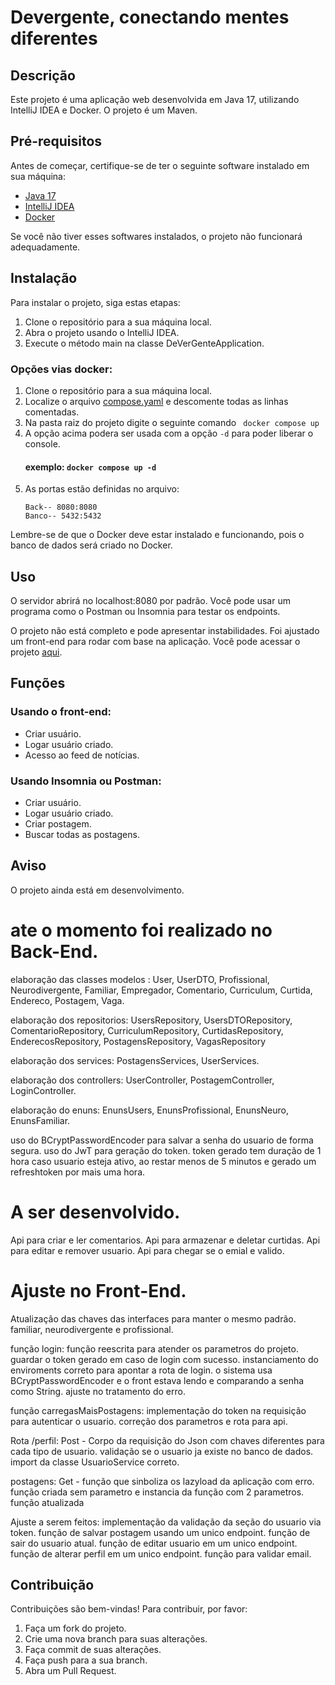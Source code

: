 # Devergente, conectando mentes diferentes

## Descrição

Este projeto é uma aplicação web desenvolvida em Java 17, utilizando IntelliJ IDEA e Docker. O projeto é um Maven.

## Pré-requisitos

Antes de começar, certifique-se de ter o seguinte software instalado em sua máquina:

- [Java 17](https://www.oracle.com/java/technologies/downloads/)
- [IntelliJ IDEA](https://www.jetbrains.com/pt-br/idea/download/)
- [Docker](https://www.docker.com/products/docker-desktop/)

Se você não tiver esses softwares instalados, o projeto não funcionará adequadamente.

## Instalação

Para instalar o projeto, siga estas etapas:

1. Clone o repositório para a sua máquina local.
2. Abra o projeto usando o IntelliJ IDEA.
3. Execute o método main na classe DeVerGenteApplication.
### Opções vias docker:
1. Clone o repositório para a sua máquina local.
2. Localize o arquivo [compose.yaml](../compose.yaml) e descomente todas as linhas comentadas.
3. Na pasta raiz do projeto digite o seguinte comando ``` docker compose up```
4. A opção acima podera ser usada com a opção ```-d``` para poder liberar o console.
   #### exemplo: ``` docker compose up -d ```
5. As portas estão definidas no arquivo:
    ```
    Back-- 8080:8080
    Banco-- 5432:5432
    ```

Lembre-se de que o Docker deve estar instalado e funcionando, pois o banco de dados será criado no Docker.

## Uso

O servidor abrirá no localhost:8080 por padrão. Você pode usar um programa como o Postman ou Insomnia para testar os endpoints.

O projeto não está completo e pode apresentar instabilidades. Foi ajustado um front-end para rodar com base na aplicação. Você pode acessar o projeto [aqui](https://github.com/AllanSantos-DV/Front-End-Devergente).

## Funções

### Usando o front-end:

- Criar usuário.
- Logar usuário criado.
- Acesso ao feed de notícias.

### Usando Insomnia ou Postman:

- Criar usuário.
- Logar usuário criado.
- Criar postagem.
- Buscar todas as postagens.

## Aviso

O projeto ainda está em desenvolvimento.

# ate o momento foi realizado no Back-End.
elaboração das classes modelos : 
User, UserDTO, Profissional, Neurodivergente, Familiar, Empregador, Comentario, Curriculum, Curtida, Endereco, Postagem, Vaga.

elaboração dos repositorios:
UsersRepository, UsersDTORepository, ComentarioRepository, CurriculumRepository, CurtidasRepository, EnderecosRepository, PostagensRepository, VagasRepository

elaboração dos services:
PostagensServices, UserServices.

elaboração dos controllers:
UserController, PostagemController, LoginController.

elaboração do enuns:
EnunsUsers, EnunsProfissional, EnunsNeuro, EnunsFamiliar.

uso do BCryptPasswordEncoder para salvar a senha do usuario de forma segura.
uso do JwT para geração do token.
token gerado tem duração de 1 hora caso usuario esteja ativo, ao restar menos de 5 minutos e gerado um refreshtoken por mais uma hora.

# A ser desenvolvido.
Api para criar e ler comentarios.
Api para armazenar e deletar curtidas.
Api para editar e remover usuario.
Api para chegar se o emial e valido.


# Ajuste no Front-End.

Atualização das chaves das interfaces para manter o mesmo padrão.
familiar, neurodivergente e profissional.

função login:
função reescrita para atender os parametros do projeto.
guardar o token gerado em caso de login com sucesso.
instanciamento do enviroments correto para apontar a rota de login.
o sistema usa BCryptPasswordEncoder e o front estava lendo e comparando a senha como String.
ajuste no tratamento do erro.

função carregasMaisPostagens:
implementação do token na requisição para autenticar o usuario.
correção dos parametros e rota para api.

Rota /perfil:
Post - Corpo da requisição do Json com chaves diferentes para cada tipo de usuario.
validação se o usuario ja existe no banco de dados.
import da classe UsuarioService correto.

postagens:
Get - função que sinboliza os lazyload da aplicação com erro. função criada sem parametro e instancia da função com 2 parametros.
função atualizada

Ajuste a serem feitos:
implementação da validação da seção do usuario via token.
função de salvar postagem usando um unico endpoint.
função de sair do usuario atual.
função de editar usuario em um unico endpoint.
função de alterar perfil em um unico endpoint.
função para validar email.


## Contribuição

Contribuições são bem-vindas! Para contribuir, por favor:

1. Faça um fork do projeto.
2. Crie uma nova branch para suas alterações.
3. Faça commit de suas alterações.
4. Faça push para a sua branch.
5. Abra um Pull Request.

